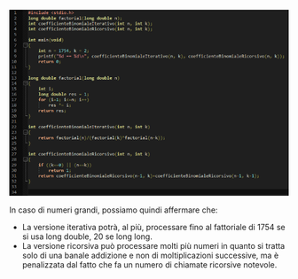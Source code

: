![screen codice](screencodice.png "codice")

In caso di numeri grandi, possiamo quindi affermare che:

* La versione iterativa potrà, al più, processare fino al fattoriale di 1754 se si usa long double, 20 se long long.
* La versione ricorsiva può processare molti più numeri in quanto si tratta solo di una banale addizione
	e non di moltiplicazioni successive, ma è penalizzata dal fatto che fa un numero di chiamate ricorsive notevole.
